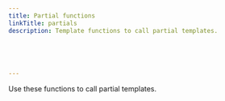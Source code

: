 ```yaml
---
title: Partial functions
linkTitle: partials
description: Template functions to call partial templates.



  

---
```


Use these functions to call partial templates.

